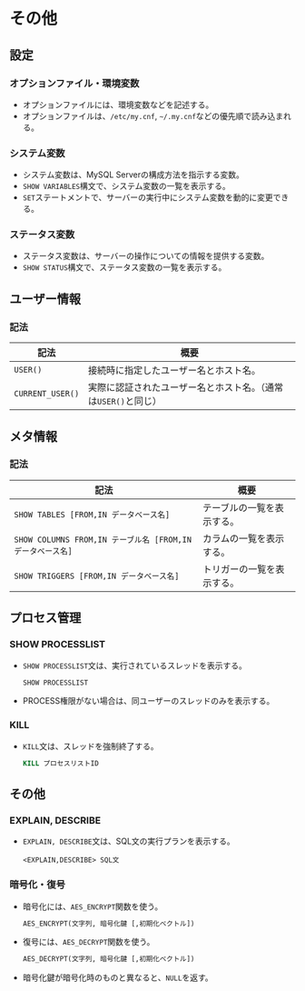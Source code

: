 # その他

## 設定

### オプションファイル・環境変数

- オプションファイルには、環境変数などを記述する。
- オプションファイルは、`/etc/my.cnf`, `~/.my.cnf`などの優先順で読み込まれる。

### システム変数

- システム変数は、MySQL Serverの構成方法を指示する変数。
- `SHOW VARIABLES`構文で、システム変数の一覧を表示する。
- `SET`ステートメントで、サーバーの実行中にシステム変数を動的に変更できる。

### ステータス変数

- ステータス変数は、サーバーの操作についての情報を提供する変数。
- `SHOW STATUS`構文で、ステータス変数の一覧を表示する。

## ユーザー情報

### 記法

| 記法             | 概要                                                         |
| ---------------- | ------------------------------------------------------------ |
| `USER()`         | 接続時に指定したユーザー名とホスト名。                       |
| `CURRENT_USER()` | 実際に認証されたユーザー名とホスト名。（通常は`USER()`と同じ） |

## メタ情報

### 記法

| 記法                                                       | 概要                       |
| ---------------------------------------------------------- | -------------------------- |
| `SHOW TABLES [FROM,IN データベース名]`                     | テーブルの一覧を表示する。 |
| `SHOW COLUMNS FROM,IN テーブル名 [FROM,IN データベース名]` | カラムの一覧を表示する。   |
| `SHOW TRIGGERS [FROM,IN データベース名]`                   | トリガーの一覧を表示する。 |

## プロセス管理

### SHOW PROCESSLIST

- `SHOW PROCESSLIST`文は、実行されているスレッドを表示する。

  ```sql
  SHOW PROCESSLIST
  ```

- PROCESS権限がない場合は、同ユーザーのスレッドのみを表示する。

### KILL

- `KILL`文は、スレッドを強制終了する。

  ```sql
  KILL プロセスリストID
  ```

## その他

### EXPLAIN, DESCRIBE

- `EXPLAIN, DESCRIBE`文は、SQL文の実行プランを表示する。

  ```mysql
  <EXPLAIN,DESCRIBE> SQL文
  ```

### 暗号化・復号

- 暗号化には、`AES_ENCRYPT`関数を使う。

  ```sql
  AES_ENCRYPT(文字列, 暗号化鍵 [,初期化ベクトル])
  ```

- 復号には、`AES_DECRYPT`関数を使う。

  ```sql
  AES_DECRYPT(文字列, 暗号化鍵 [,初期化ベクトル])
  ```

- 暗号化鍵が暗号化時のものと異なると、`NULL`を返す。
